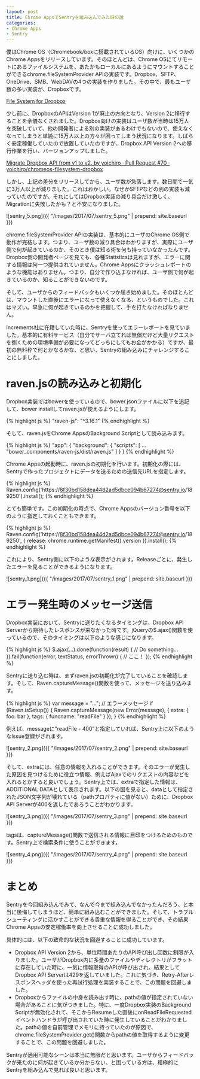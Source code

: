 ```yaml
---
layout: post
title: Chrome AppsでSentryを組み込んでみた時の話
categories:
- Chrome Apps
- Sentry
---
```

僕はChrome OS（Chromebook/boxに搭載されているOS）向けに、いくつかのChrome Appsをリリースしています。そのほとんどは、Chrome OSにてリモートにあるファイルシステムを、あたかもローカルにあるようにマウントすることができるchrome.fileSystemProvider APIの実装です。Dropbox、SFTP、OneDrive、SMB、WebDAVの4つの実装を作りました。その中で、最もユーザ数の多い実装が、Dropboxです。

[File System for Dropbox](https://chrome.google.com/webstore/detail/file-system-for-dropbox/hlffpaajmfllggclnjppbblobdhokjhe)

少し前に、DropboxのAPIはVersion 1が廃止の方向となり、Version 2に移行することを余儀なくされました。Dropbox向けの実装はユーザ数が当時は15万人を突破していて、他の開発者による別の実装があるわけでもないので、使えなくなってしまうと単純に15万人以上の方々が困ってしまう状況になります。しばらく安定稼働していたので放置していたのですが、Dropbox API Version 2への移行作業を行い、バージョンアップしました。

[Migrate Dropbox API from v1 to v2. by yoichiro · Pull Request #70 · yoichiro/chromeos-filesystem-dropbox](https://github.com/yoichiro/chromeos-filesystem-dropbox/pull/70)

しかし、上記の差分をリリースしてから、ユーザ数が急落します。数日間で一気に3万人以上が減りました。これはおかしい。なぜかSFTPなどの別の実装も減っていたのですが、それにしてはDropbox実装の減り具合だけ激しく、Migrationに失敗したかも？と不安になりました。

![sentry_5.png]({{ "/images/2017/07/sentry_5.png" | prepend: site.baseurl }})

chrome.fileSystemProvider APIの実装は、基本的にユーザのChrome OS側で動作が完結します。つまり、ユーザ数の減り具合はわかりますが、実際にユーザ側で何が起きているのか、そのとき僕は知る術を何も持っていなかったんです。Dropbox側の開発者ページを見ても、各種Statisticsは見れますが、エラーに関する情報は何一つ提供されていません。Chrome Appsにクラッシュレポートのような機能はありません。つまり、自分で作り込まなければ、ユーザ側で何が起きているのか、知ることができないのです。

そして、ユーザからのフィードバックもいくつか届き始めました。そのほとんどは、マウントした直後にエラーになって使えなくなる、というものでした。これはマズい。早急に何が起きているのかを把握して、手を打たなければなりません。

Increments社に在籍していた時に、Sentryを使ってエラーレポートを見ていました。基本的に有料サービス（自分でサーバ立てれば無償だけど大量リクエストを捌くための環境準備が必要になってどっちにしてもお金がかかる）ですが、最初の無料枠で何とかなるかな、と思い、Sentryの組み込みにチャレンジすることにしました。

# raven.jsの読み込みと初期化

Dropbox実装ではbowerを使っているので、bower.jsonファイルに以下を追記して、bower installしてraven.jsが使えるようにします。

{% highlight js %}
"raven-js": "^3.16.1"
{% endhighlight %}

そして、raven.jsをChrome AppsのBackground Scriptとして読み込みます。

{% highlight js %}
"app": {
  "background": {
    "scripts": [
      ...
      "bower_components/raven-js/dist/raven.js"
      ]
  }
}
{% endhighlight %}

Chrome Appsの起動時に、raven.jsの初期化を行います。初期化の際には、Sentryで作ったプロジェクトにデータを送るための送信先URLを指定します。

{% highlight js %}
Raven.config('https://8f30bd158dea44d2ad5dbce094b67274@sentry.io/189250').install();
{% endhighlight %}

とても簡単です。この初期化の時点で、Chrome Appsのバージョン番号を以下のように指定しておくこともできます。

{% highlight js %}
Raven.config('https://8f30bd158dea44d2ad5dbce094b67274@sentry.io/189250', {
  release: chrome.runtime.getManifest().version
}).install();
{% endhighlight %}

これにより、Sentry側に以下のような表示がされます。Releaseごとに、発生したエラーを見ることができるようになります。

![sentry_1.png]({{ "/images/2017/07/sentry_1.png" | prepend: site.baseurl }})

# エラー発生時のメッセージ送信

Dropbox実装において、Sentryに送りたくなるタイミングは、Dropbox API Serverから期待したレスポンスが来なかった時です。jQueryの$.ajax()関数を使っているので、そのタイミングは以下のような感じになります。

{% highlight js %}
$.ajax(...).done(function(result) {
  // Do something...
}).fail(function(error, textStatus, errorThrown) {
  // ここ！
});
{% endhighlight %}

Sentryに送り込む時は、まずraven.jsの初期化が完了していることを確認します。そして、Raven.captureMessage()関数を使って、メッセージを送り込みます。

{% highlight js %}
var message = "..."; // エラーメッセージ
if (Raven.isSetup()) {
  Raven.captureMessage(new Error(message), {
    extra: {
      foo: bar
    },
    tags: {
      funcname: "readFile"
    }
  });
}
{% endhighlight %}

例えば、messageに"readFile - 400"と指定していれば、Sentry上に以下のようなIssue登録がされます。

![sentry_2.png]({{ "/images/2017/07/sentry_2.png" | prepend: site.baseurl }})

そして、extraには、任意の情報を入れることができます。そのエラーが発生した原因を見つけるために役立つ情報、例えばAjaxでのリクエストの内容などを入れるとかすると良いでしょう。Sentry上では、extraで指定した情報は、ADDITIONAL DATAとして表示されます。以下の図を見ると、dataとして指定されたJSON文字列が壊れている（pathプロパティに値がない）ために、Dropbox API Serverが400を返したであろうことがわかります。

![sentry_3.png]({{ "/images/2017/07/sentry_3.png" | prepend: site.baseurl }})

tagsは、captureMessage()関数で送信される情報に目印をつけるためのものです。Sentry上で検索条件に使うことができます。

![sentry_4.png]({{ "/images/2017/07/sentry_4.png" | prepend: site.baseurl }})

# まとめ

Sentryを今回組み込んでみて、なんで今まで組み込んでなかったんだろう、と本当に後悔してしまうほど、簡単に組み込むことができました。そして、トラブルシューティングに活かすことができる貴重な情報を得ることができ、その結果Chrome Appsの安定稼働率を向上させることに成功しました。

具体的には、以下の致命的な状況を回避することに成功しています。

* Dropbox API Version 2から、単位時間あたりのAPI呼び出し回数に制限が入りました。ユーザがDropbox内に多量のファイルやディレクトリがフラットに存在していた時に、一気に情報取得のAPIが呼び出され、結果としてDropbox API Serverは429を返していました。これに気づき、Retry-Afterレスポンスヘッダを使った再試行処理を実装することで、この問題を回避しました。
* Dropboxからファイルの中身を読み出す時に、pathの値が指定されていない場合があることに気がつきました。特に、一度Dropbox実装のBackground Scriptが無効化されて、そこからResumeした直後にonReadFileRequestedイベントハンドラが呼び出されていた時に発生していることがわかりました。pathの値を自前管理でメモリに持っていたのが原因で、chrome.fileSystemProvider.get()関数からpathの値を取得するように変更することで、この問題を回避しました。

Sentryが適用可能なシーンは本当に無限だと思います。ユーザからフィードバックが来たのに何が起きているか分からない、と困っている方は、積極的にSentryを組み込んで見れば良いと思います。
